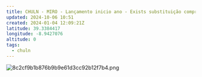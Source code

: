```yaml
---
title: CHULN - MIRO - Lançamento inicio ano - Exists substituição compromisso e chave orçamentalpng
updated: 2024-10-06 10:51
created: 2024-01-04 12:09:21Z
latitude: 39.3384417
longitude: -8.9427076
altitude: 0
tags:
  - chuln
---
```


![8c2cf9b1b876b9b9e61d3cc92b12f7b4.png](8c2cf9b1b876b9b9e61d3cc92b12f7b4.png)